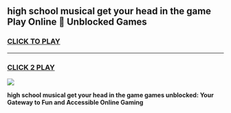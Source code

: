 
## high school musical get your head in the game Play Online 👋 Unblocked Games
<h3>
<a href="https://news.freeplayer.one?title=high_school_musical_get_your_head_in_the_game&ref=17GH">CLICK TO PLAY</a></h3>
<hr>

<h3>
<a href="https://news.freeplayer.one?title=high_school_musical_get_your_head_in_the_game&ref=17GH">CLICK 2 PLAY</a>
  
</h3>

<a href="https://news.freeplayer.one?title=high_school_musical_get_your_head_in_the_game&ref=17GH/"><img src="https://clearcache.store/games.png"></a>


**high school musical get your head in the game games unblocked: Your Gateway to Fun and Accessible Online Gaming**
